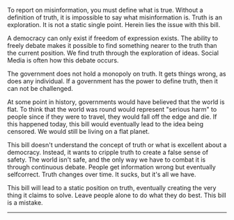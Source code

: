 To report on misinformation, you must define what is true. Without a definition of truth, it is
impossible to say what misinformation is. Truth is an exploration. It is not a static single point.
Herein lies the issue with this bill.

A democracy can only exist if freedom of expression exists. The ability to freely debate makes it
possible to find something nearer to the truth than the current position. We find truth through the
exploration of ideas. Social Media is often how this debate occurs.

The government does not hold a monopoly on truth. It gets things wrong, as does any individual. If a
government has the power to define truth, then it can not be challenged.

At some point in history, governments would have believed that the world is flat. To think that the
world was round would represent "serious harm" to people since if they were to travel, they would
fall off the edge and die. If this happened today, this bill would eventually lead to the idea being
censored. We would still be living on a flat planet.

This bill doesn't understand the concept of truth or what is excellent about a democracy. Instead, it
wants to cripple truth to create a false sense of safety. The world isn't safe, and the only way we
have to combat it is through continuous debate. People get information wrong but eventually selfcorrect. Truth changes over time. It sucks, but it's all we have.

This bill will lead to a static position on truth, eventually creating the very thing it claims to solve.
Leave people alone to do what they do best. This bill is a mistake.


-----

